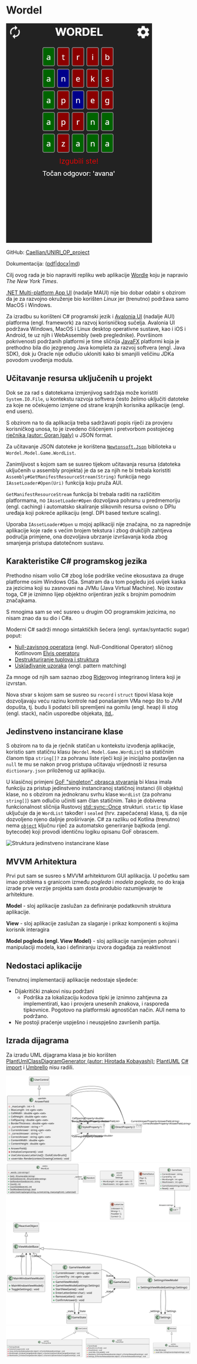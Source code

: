 # Wordel

![Prikaz aplikacije](img/preview.png)

GitHub: [Caellian/UNIRI_OP_project](https://github.com/Caellian/UNIRI_OP_project)

Dokumentacija: ([pdf](https://github.com/Caellian/UNIRI_OP_project/raw/main/tin_svagelj.pdf)|[docx](https://github.com/Caellian/UNIRI_OP_project/raw/main/tin_svagelj.docx)|[md](https://github.com/Caellian/UNIRI_OP_project/raw/main/README.md))


Cilj ovog rada je bio napraviti repliku web aplikacije [Wordle](https://www.nytimes.com/games/wordle/index.html) koju je napravio *The New York Times*.

[.NET Multi-platform App UI](https://dotnet.microsoft.com/en-us/apps/maui) (nadalje MAUI) nije bio dobar odabir s obzirom da je za razvojno okruženje bio korišten _Linux_ jer (trenutno) podržava samo MacOS i Windows.

Za izradbu su korišteni C# programski jezik i [Avalonia UI](https://avaloniaui.net/) (nadalje AUI) platforma (engl. framework) za razvoj korisničkog sučelja.
Avalonia UI podržava Windows, MacOS i Linux desktop operativne sustave, kao i iOS i Android, te uz njih i WebAssembly (web preglednike). Površinom pokrivenosti podržanih platformi je time sličnija [JavaFX](https://openjfx.io/) platformi koja je prethodno bila dio jezgrenog Java kompleta za razvoj softvera (engl. Java SDK), dok ju Oracle nije odlučio ukloniti kako bi smanjili veličinu JDKa povodom uvođenja modula.

## Učitavanje resursa uključenih u projekt

Dok se za rad s datotekama izmjenjivog sadržaja može koristiti `System.IO.File`, u kontekstu razvoja softvera često želimo uključiti datoteke za koje ne očekujemo izmjene od strane krajnjih korisnika aplikacije (engl. end users).

S obzirom na to da aplikacija treba sadržavati popis riječi za provjeru korisničkog unosa, to je izvedeno čišćenjem i pretvorbom postojećeg [rječnika (autor: Goran Igaly)](https://github.com/gigaly/rjecnik-hrvatskih-jezika) u JSON format.

Za učitavanje JSON datoteke je korištena [`Newtonsoft.Json`](https://www.newtonsoft.com/json) biblioteka u `Wordel.Model.Game.WordList`.

Zanimljivost s kojom sam se susreo tijekom učitavanja resursa (datoteka uključenih u assembly projekta) je da se za njih ne bi trebala koristiti `Assembly#GetManifestResourceStream(String)` funkcija nego `IAssetLoader#Open(Uri)` funkcija koju pruža AUI.

`GetManifestResourceStream` funkcija bi trebala raditi na različitim platformama, no `IAssetLoader#Open` dozvoljava pohranu u predmemoriju (engl. caching) i automatsko skaliranje slikovnih resursa ovisno o DPIu uređaja koji pokreće aplikaciju (engl. DPI based texture scaling).

Uporaba `IAssetLoader#Open` u mojoj aplikaciji nije značajna, no za naprednije aplikacije koje rade s većim brojem tekstura i zbog drukčijih zahtjeva područja primjene, ona dozvoljava ubrzanje izvršavanja koda zbog smanjenja pristupa datotečnom sustavu.

## Karakteristike C# programskog jezika

Prethodno nisam volio C# zbog loše podrške većine ekosustava za druge platforme osim Windows OSa. Smatram da u tom pogledu još uvijek kaska za jezicima koji su zasnovani na JVMu (Java Virtual Machine).
No izostav toga, C# je iznimno lijep objektno orijentiran jezik s brojnim pomodnim značajkama.

S mnogima sam se već susreo u drugim OO programskim jezicima, no nisam znao da su dio i C#a.

Moderni C# sadrži mnogo sintaktičkih šećera (engl. syntax/syntactic sugar) poput:
- [Null-zavisnog operatora](https://csharp.christiannagel.com/2016/06/17/nullconditionaloperator/) (engl. Null-Conditional Operator) sličnog Kotlinovom [Elvis operatoru](https://kotlin-quick-reference.com/156-R-elvis-operator.html)
- [Destrukturiranje tuplova i struktura](https://learn.microsoft.com/en-us/dotnet/csharp/fundamentals/functional/deconstruct)
- [Usklađivanje uzoraka](https://learn.microsoft.com/en-us/dotnet/csharp/fundamentals/functional/pattern-matching) (engl. pattern matching)

Za mnoge od njih sam saznao zbog [Rider](https://www.jetbrains.com/rider/)ovog integriranog lintera koji je izvrstan.

Nova stvar s kojom sam se susreo su `record` i `struct` tipovi klasa koje dozvoljavaju veću razinu kontrole nad ponašanjem VMa nego što to JVM dopušta, tj. budu li podatci bili spremljeni na gomilu (engl. heap) ili stog (engl. stack), način usporedbe objekata, [itd.](https://stackoverflow.com/questions/64816714/when-to-use-record-vs-class-vs-struct).

## Jedinstveno instancirane klase

S obzirom na to da je rječnik statičan u kontekstu izvođenja aplikacije, koristio sam statičnu klasu (`Wordel.Model.Game.WordList`) sa statičnim članom tipa `string[]?` za pohranu liste riječi koji je inicijalno postavljen na `null` te mu se nakon prvog pristupa učitavaju vrijednosti iz resursa `dictionary.json` priloženog uz aplikaciju.

U klasičnoj primjeni [GoF "singleton" obrasca stvaranja](https://refactoring.guru/design-patterns/singleton) bi klasa imala funkciju za pristup jedinstveno instanciranoj statičnoj instanci (ili objektu) klase, no s obzirom na jednokranu svrhu klase `WordList` (za pohranu `string[]`) sam odlučio učiniti sam član statičnim. Tako je dobivena funkcionalnost sličnija Rustovoj [std::sync::Once](https://doc.rust-lang.org/std/sync/struct.Once.html) strukturi.
`static` tip klase uključuje da je `WordList` također i `sealed` (hrv. zapečaćena) klasa, tj. da nije dozvoljeno njeno daljnje proširivanje.
C# za razliku od Kotlina (trenutno) nema [`object`](https://kotlinlang.org/docs/object-declarations.html#object-declarations-overview) ključnu riječ za automatsko generiranje bajtkoda (engl. bytecode) koji provodi identičnu logiku opisanu GoF obrascem.

![Struktura jedinstveno instancirane klase](https://refactoring.guru/images/patterns/diagrams/singleton/structure-en.png)

## MVVM Arhitektura

Prvi put sam se susreo s MVVM arhitekturom GUI aplikacija. U početku sam imao problema s granicom između *pogleda* i *modela pogleda*, no do kraja izrade prve verzije projekta sam dosta produbio razumijevanje te arhitekture.

**Model** - sloj aplikacije zaslužan za definiranje podatkovnih struktura aplikacije.

**View** - sloj aplikacije zaslužan za slaganje i prikaz komponenti s kojima korisnik interagira

**Model pogleda (engl. View Model)** - sloj aplikacije namijenjen pohrani i manipulaciji modela, kao i definiranju izvora događaja za reaktivnost

## Nedostaci aplikacije

Trenutnoj implementaciji aplikacije nedostaje sljedeće:
- Dijakritički znakovi nisu podržani
  - Podrška za lokalizaciju kodova tipki je iznimno zahtjevna za implementirati, kao i provjera unesenih znakova, i rasporeda tipkovnice. Pogotovo na platformski agnostičan način. AUI nema to podržano.
- Ne postoji praćenje uspješno i neuspješno završenih partija.

## Izrada dijagrama

Za izradu UML dijagrama klasa je bio korišten [PlantUmlClassDiagramGenerator (autor: Hirotada Kobayashi)](https://github.com/pierre3/PlantUmlClassDiagramGenerator); [PlantUML](https://staruml.io/) [C# import](https://github.com/staruml/staruml-csharp) i [Umbrello](https://apps.kde.org/umbrello/) nisu radili.

![UML dijagram komponenta](PlantUML/Components/include.svg)
![UML dijagram modela](PlantUML/Model/include.svg)
![UML dijagram pogled-modela](PlantUML/ViewModels/include.svg)
![UML dijagram pogleda](PlantUML/Views/include.svg)


